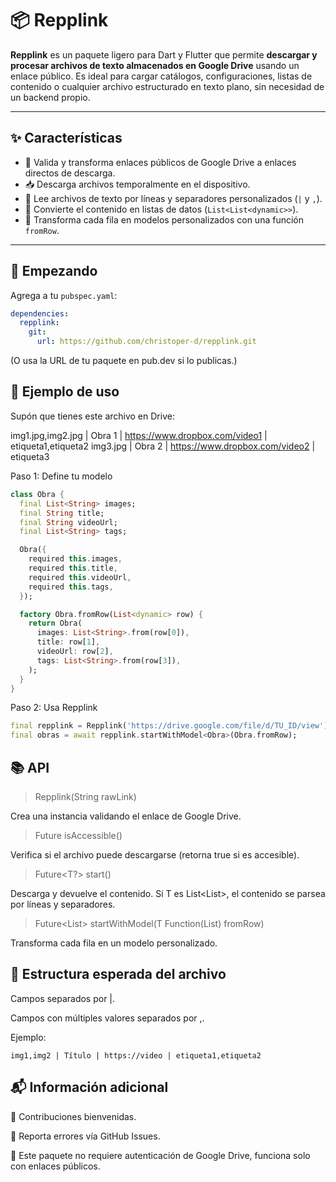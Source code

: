 # 📦 Repplink

**Repplink** es un paquete ligero para Dart y Flutter que permite **descargar y procesar archivos de texto almacenados en Google Drive** usando un enlace público. Es ideal para cargar catálogos, configuraciones, listas de contenido o cualquier archivo estructurado en texto plano, sin necesidad de un backend propio.

---

## ✨ Características

- 🔗 Valida y transforma enlaces públicos de Google Drive a enlaces directos de descarga.
- 📥 Descarga archivos temporalmente en el dispositivo.
- 📄 Lee archivos de texto por líneas y separadores personalizados (`|` y `,`).
- 🧠 Convierte el contenido en listas de datos (`List<List<dynamic>>`).
- 🧩 Transforma cada fila en modelos personalizados con una función `fromRow`.

---

## 🚀 Empezando

Agrega a tu `pubspec.yaml`:

```yaml
dependencies:
  repplink:
    git:
      url: https://github.com/christoper-d/repplink.git
```
(O usa la URL de tu paquete en pub.dev si lo publicas.)

## 🧪 Ejemplo de uso

Supón que tienes este archivo en Drive:

img1.jpg,img2.jpg | Obra 1 | https://www.dropbox.com/video1 | etiqueta1,etiqueta2
img3.jpg          | Obra 2 | https://www.dropbox.com/video2 | etiqueta3

Paso 1: Define tu modelo

```dart
class Obra {
  final List<String> images;
  final String title;
  final String videoUrl;
  final List<String> tags;

  Obra({
    required this.images,
    required this.title,
    required this.videoUrl,
    required this.tags,
  });

  factory Obra.fromRow(List<dynamic> row) {
    return Obra(
      images: List<String>.from(row[0]),
      title: row[1],
      videoUrl: row[2],
      tags: List<String>.from(row[3]),
    );
  }
}
```

Paso 2: Usa Repplink

```dart
final repplink = Repplink('https://drive.google.com/file/d/TU_ID/view');
final obras = await repplink.startWithModel<Obra>(Obra.fromRow);
```

## 📚 API

> Repplink(String rawLink)

Crea una instancia validando el enlace de Google Drive.

> Future<bool> isAccessible()

Verifica si el archivo puede descargarse (retorna true si es accesible).

> Future<T?> start<T>()

Descarga y devuelve el contenido. Si T es List<List<dynamic>>, el contenido se parsea por líneas y separadores.

> Future<List<T>> startWithModel<T>(T Function(List<dynamic>) fromRow)

Transforma cada fila en un modelo personalizado.

## 📂 Estructura esperada del archivo

Campos separados por |.

Campos con múltiples valores separados por ,.

Ejemplo:

```text
img1,img2 | Título | https://video | etiqueta1,etiqueta2
```

##  📬 Información adicional

📢 Contribuciones bienvenidas.

🐞 Reporta errores vía GitHub Issues.

🧠 Este paquete no requiere autenticación de Google Drive, funciona solo con enlaces públicos.
